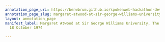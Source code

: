 ```yaml
---
annotation_page_uri: https://benwbrum.github.io/spokenweb-hackathon-development/annotations/margaret-atwood-at-sir-george-williams-university-the-poetry-series-18-october-1974-canvas-1-audience-member-13.json
annotation_page_slug: margaret-atwood-at-sir-george-williams-university-the-poetry-series-18-october-1974-canvas-1-audience-member-13
layout: annotation_page
manifest_label: Margaret Atwood at Sir George Williams University, The Poetry Series,
  18 October 1974

---
```

